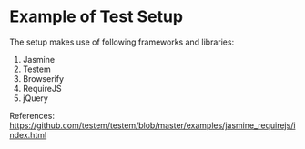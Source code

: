 # Example of Test Setup

The setup makes use of following frameworks and libraries:
1. Jasmine
2. Testem
3. Browserify
4. RequireJS
5. jQuery

References:
https://github.com/testem/testem/blob/master/examples/jasmine_requirejs/index.html
